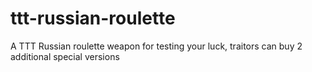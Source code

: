 # ttt-russian-roulette
A TTT Russian roulette weapon for testing your luck, traitors can buy 2 additional special versions
